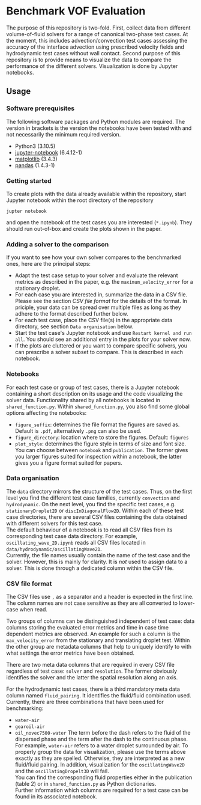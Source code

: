# Benchmark VOF Evaluation
The purpose of this repository is two-fold. First, collect data from different volume-of-fluid solvers
for a range of canonical two-phase test cases. At the moment, this includes advection/convection test
cases assessing the accuracy of the interface advection using prescribed velocity fields and hydrodynamic
test cases without wall contact. Second purpose of this repository is to provide means to
visualize the data to compare the performance of the different solvers. Visualization is done by
Jupyter notebooks.


## Usage
### Software prerequisites
The following software packages and Python modules are required. The version in brackets is the version
the notebooks have been tested with and not necessarily the minimum required version.
* Python3 (3.10.5)
* [jupyter-notebook](https://jupyter.org/) (6.4.12-1)
* [matplotlib](https://matplotlib.org/) (3.4.3)
* [pandas](https://pandas.pydata.org/) (1.4.3-1)

### Getting started
To create plots with the data already available within the repository, start Jupyter notebook 
within the root directory of the repository
```
jupter notebook
```
and open the notebook of the test cases you are interested (`*.ipynb`). They should run out-of-box
and create the plots shown in the paper.

### Adding a solver to the comparison
If you want to see how your own solver compares to the benchmarked ones, here are the principal
steps:
* Adapt the test case setup to your solver and evaluate the relevant metrics as described in the
    paper, e.g. the `maximum_velocity_error` for a stationary droplet.
* For each case you are interested in, summarize the data in a CSV file. Please see the section
    _CSV file format_ for the details of the format. In priciple, your data can be spread over
    multiple files as long as they adhere to the format described further below.
* For each test case, place the CSV file(s) in the appropriate data directory, see section
    `Data organisation` below.
* Start the test case's Jupyter notebook and use `Restart kernel and run all`. You should see
    an additional entry in the plots for your solver now.
* If the plots are cluttered or you want to compare specific solvers, you can prescribe a solver
    subset to compare. This is described in each notebook.

### Notebooks
For each test case or group of test cases, there is a Jupyter notebook containing a short description
on its usage and the code visualizing the solver data. Functionality shared by all notebooks is located in
`shared_function.py`. Within `shared_function.py`, you also find some global options affecting the notebooks:
* `figure_suffix`: determines the file format the figures are saved as. Default is `.pdf`, alternatively
    `.png` can also be used.
* `figure_directory`: location where to store the figures. Default: `figures`
* `plot_style`: determines the figure style in terms of size and font size. You can choose between
    `notebook` and `publication`. The former gives you larger figures suited for inspection within a
    notebook, the latter gives you a figure format suited for papers.

### Data organisation
The `data` directory mirrors the structure of the test cases. Thus, on the first level you find the
different test case families, currently `convection` and `hydrodynamic`. On the next level, you find
the specific test cases, e.g. `stationaryDroplet2D` or `discInDiagonalFlow2D`. Within each
of these test case directories, there are several CSV files containing the data obtained with different
solvers for this test case.  
The default behaviour of a notebook is to read all CSV files from its corresponding test case data directory.
For example, `oscillating_wave_2D.ipynb` reads all CSV files located in `data/hydrodynamic/oscillatingWave2D`.  
Currently, the file names usually contain the name of the test case and the solver. However, this is mainly
for clarity. It is _not_ used to assign data to a solver. This is done through a dedicated column
within the CSV file.

### CSV file format
The CSV files use `,` as a separator and a header is expected in the first line. The column names are not
case sensitive as they are all converted to lower-case when read.  

Two groups of columns can be distinguished independent of test case: data columns storing the evaluated
error metrics and time in case time dependent metrics are observed. An example for such a column
is the `max_velocity_error` from the stationary and translating droplet test. Within the other group are
metadata columns that help to uniquely identify to with what settings the error metrics have been obtained.  

There are two meta data columns that are required in every CSV file regardless of
test case: `solver` and `resolution`. The former obviously identifies the solver and the latter
the spatial resolution along an axis.  

For the hydrodynamic test cases, there is a third mandatory meta data column named `fluid_pairing`. It 
identifies the fluid/fluid combination used. Currently, there are three combinations that have been used
for benchmarking:
* `water-air`
* `gearoil-air`
* `oil_novec7500-water`
The term before the dash refers to the fluid of the dispersed phase and the term after the dash to the
continuous phase. For example, `water-air` refers to a water droplet surrounded by air. To properly group the
data for visualization, please use the terms above exactly as they are spelled. Otherwise, they are interpreted
as a new fluid/fluid pairing. In addition, visualization for the `oscillatingWave2D` and the
`oscillatingDropelt3D` will fail.  
You can find the corresponding fluid properties either in the publication (table 2) or in
`shared_function.py` as Python dictionaries.  
Further information which columns are required for a test case can be found in its associated notebook.
